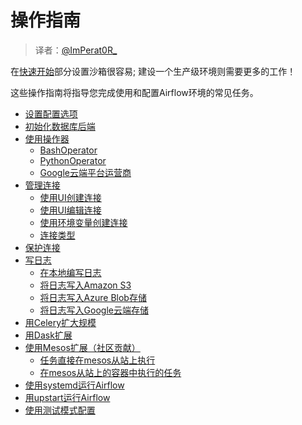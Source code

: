 # 操作指南

> 译者：[@ImPerat0R\_](https://github.com/tssujt)

在[快速开始](3.md)部分设置沙箱很容易; 建设一个生产级环境则需要更多的工作！

这些操作指南将指导您完成使用和配置Airflow环境的常见任务。

* [设置配置选项](zh/7.md)
* [初始化数据库后端](8.md)
* [使用操作器](9.md)
  * [BashOperator](9.md)
  * [PythonOperator](9.md)
  * [Google云端平台运营商](9.md)
* [管理连接](10.md)
  * [使用UI创建连接](10.md)
  * [使用UI编辑连接](10.md)
  * [使用环境变量创建连接](10.md)
  * [连接类型](10.md)
* [保护连接](11.md)
* [写日志](12.md)
  * [在本地编写日志](12.md)
  * [将日志写入Amazon S3](12.md)
  * [将日志写入Azure Blob存储](12.md)
  * [将日志写入Google云端存储](12.md)
* [用Celery扩大规模](13.md)
* [用Dask扩展](14.md)
* [使用Mesos扩展（社区贡献）](15.md)
  * [任务直接在mesos从站上执行](15.md)
  * [在mesos从站上的容器中执行的任务](15.md)
* [使用systemd运行Airflow](16.md)
* [用upstart运行Airflow](17.md)
* [使用测试模式配置](18.md)
